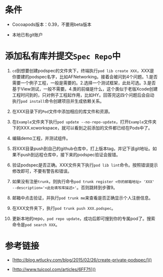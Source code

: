 # 条件
- Cocoapods版本：0.39，不要用beta版本

- 本地已有git账户

# 添加私有库并提交`Spec Repo`中

1. `cd`到想要创建podspec的文件夹下，终端执行`pod lib create XXX`，XXX是你要建的podspec名字，比如AFNetworking。接着会被问到4个问题。1.是否需要一个例子工程，一般是需要的。2.选择一个测试框架，此处可选。3.是否基于View测试，一般不需要。4.类的前缀是什么，这个类似于老版Xcode创建工程时问到的，只对例子工程起作用，比如HY。回答完这四个问题后会自动执行`pod install`命令创建项目并生成依赖关系。

2. 在XXX目录下的`Pod`文件中添加相应的库文件和资源。

3. 在`Example`文件夹下执行`pod update --no-repo-update`，打开`Example`文件夹下的XXX.xcworkspace，就可以看到之前添加的文件都已经在Pods中了。

4. 编辑demo工程，并测试组件。

5. 将XXX目录push到自己的github仓库中，打上版本tag，并记下该git地址。如果不push到远程仓库中，接下来的podspec验证会报错。

6. 验证podspec是否正确。XXX文件夹下执行`pod lib lint`命令。按照错误提示修改即可，不要有警告和错误。

7. 如果没有注册`trunk`，则执行命令`pod trunk register <你的邮箱地址> 'XXX' --description='<此处填写库描述>'`。否则跳转到步骤9。

8. 邮箱中点击验证，并执行`pod trunk me`来查看是否正确显示个人注册信息。

9. 在XXX文件夹下，执行`pod trunk push XXX.podspec`。

10. 更新本地的repo，`pod repo update`，成功后即可搜到你的专属pod了。搜索命令是`pod search XXX`。

# 参考链接

- [http://blog.wtlucky.com/blog/2015/02/26/create-private-podspec/]()

- [http://www.tuicool.com/articles/6FF7fi]()
